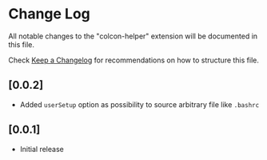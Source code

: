 # Change Log

All notable changes to the "colcon-helper" extension will be documented in this file.

Check [Keep a Changelog](http://keepachangelog.com/) for recommendations on how to structure this file.

## [0.0.2]

- Added `userSetup` option as possibility to source arbitrary file like `.bashrc`

## [0.0.1]

- Initial release
